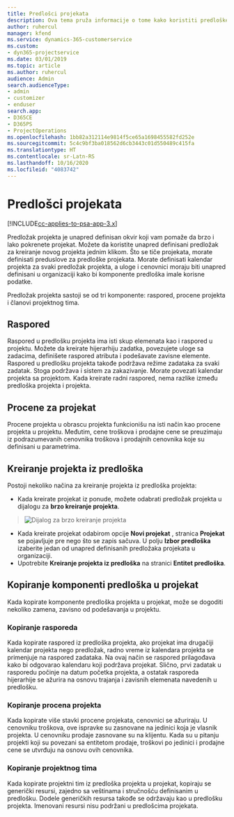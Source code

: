 ```yaml
---
title: Predlošci projekata
description: Ova tema pruža informacije o tome kako koristiti predloške projekta za brzo podešavanje projekta.
author: ruhercul
manager: kfend
ms.service: dynamics-365-customerservice
ms.custom:
- dyn365-projectservice
ms.date: 03/01/2019
ms.topic: article
ms.author: ruhercul
audience: Admin
search.audienceType:
- admin
- customizer
- enduser
search.app:
- D365CE
- D365PS
- ProjectOperations
ms.openlocfilehash: 1bb82a312114e9814f5ce65a1698455582fd252e
ms.sourcegitcommit: 5c4c9bf3ba018562d6cb3443c01d550489c415fa
ms.translationtype: HT
ms.contentlocale: sr-Latn-RS
ms.lasthandoff: 10/16/2020
ms.locfileid: "4083742"
---
```

# <a name="project-templates"></a>Predlošci projekata 

[!INCLUDE[cc-applies-to-psa-app-3.x](../includes/cc-applies-to-psa-app-3x.md)]

Predložak projekta je unapred definisan okvir koji vam pomaže da brzo i lako pokrenete projekat. Možete da koristite unapred definisani predložak za kreiranje novog projekta jednim klikom. Što se tiče projekata, morate definisati preduslove za predloške projekata. Morate definisati kalendar projekta za svaki predložak projekta, a uloge i cenovnici moraju biti unapred definisani u organizaciji kako bi komponente predloška imale korisne podatke.

Predložak projekta sastoji se od tri komponente: raspored, procene projekta i članovi projektnog tima.

## <a name="schedule"></a>Raspored

Raspored u predlošku projekta ima isti skup elemenata kao i raspored u projektu. Možete da kreirate hijerarhiju zadatka, povezujete uloge sa zadacima, definišete raspored atributa i podešavate zavisne elemente. Raspored u predlošku projekta takođe podržava režime zadataka za svaki zadatak. Stoga podržava i sistem za zakazivanje. Morate povezati kalendar projekta sa projektom. Kada kreirate radni raspored, nema razlike između predloška projekta i projekta.

## <a name="project-estimates"></a>Procene za projekat

Procene projekta u obrascu projekta funkcionišu na isti način kao procene projekta u projektu. Međutim, cene troškova i prodajne cene se preuzimaju iz podrazumevanih cenovnika troškova i prodajnih cenovnika koje su definisani u parametrima.

## <a name="creating-a-project-from-a-template"></a>Kreiranje projekta iz predloška
 
Postoji nekoliko načina za kreiranje projekta iz predloška projekta:

- Kada kreirate projekat iz ponude, možete odabrati predložak projekta u dijalogu za **brzo kreiranje projekta**.

> ![Dijalog za brzo kreiranje projekta](media/project-11.png)

- Kada kreirate projekat odabirom opcije **Novi projekat** , stranica **Projekat** se pojavljuje pre nego što se zapis sačuva. U polju **Izbor predloška** izaberite jedan od unapred definisanih predložaka projekata u organizaciji.
- Upotrebite **Kreiranje projekta iz predloška** na stranici **Entitet predloška**.

## <a name="copying-components-of-template-to-project"></a>Kopiranje komponenti predloška u projekat

Kada kopirate komponente predloška projekta u projekat, može se dogoditi nekoliko zamena, zavisno od podešavanja u projektu.

### <a name="copying-the-schedule"></a>Kopiranje rasporeda

Kada kopirate raspored iz predloška projekta, ako projekat ima drugačiji kalendar projekta nego predložak, radno vreme iz kalendara projekta se primenjuje na raspored zadataka. Na ovaj način se raspored prilagođava kako bi odgovarao kalendaru koji podržava projekat. Slično, prvi zadatak u rasporedu počinje na datum početka projekta, a ostatak rasporeda hijerarhije se ažurira na osnovu trajanja i zavisnih elemenata navedenih u predlošku. 

### <a name="copying-project-estimates"></a>Kopiranje procena projekta 

Kada kopirate više stavki procene projekata, cenovnici se ažuriraju. U cenovniku troškova, ove ispravke su zasnovane na jedinici koja je vlasnik projekta. U cenovniku prodaje zasnovane su na klijentu. Kada su u pitanju projekti koji su povezani sa entitetom prodaje, troškovi po jedinici i prodajne cene se utvrđuju na osnovu ovih cenovnika.

### <a name="copying-a-project-team"></a>Kopiranje projektnog tima

Kada kopirate projektni tim iz predloška projekta u projekat, kopiraju se generički resursi, zajedno sa veštinama i stručnošću definisanim u predlošku. Dodele generičkih resursa takođe se održavaju kao u predlošku projekta. Imenovani resursi nisu podržani u predlošcima projekata.

